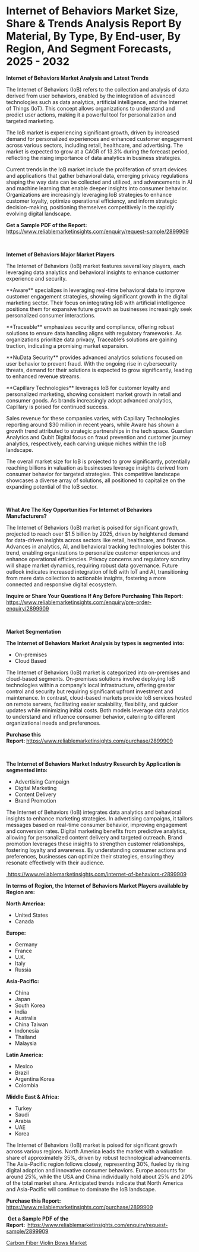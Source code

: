 <p><h1>Internet of Behaviors Market Size, Share & Trends Analysis Report By Material, By Type, By End-user, By Region, And Segment Forecasts, 2025 - 2032</h1></p><p><strong>Internet of Behaviors Market Analysis and Latest Trends</strong></p>
<p><p>The Internet of Behaviors (IoB) refers to the collection and analysis of data derived from user behaviors, enabled by the integration of advanced technologies such as data analytics, artificial intelligence, and the Internet of Things (IoT). This concept allows organizations to understand and predict user actions, making it a powerful tool for personalization and targeted marketing. </p><p>The IoB market is experiencing significant growth, driven by increased demand for personalized experiences and enhanced customer engagement across various sectors, including retail, healthcare, and advertising. The market is expected to grow at a CAGR of 13.3% during the forecast period, reflecting the rising importance of data analytics in business strategies. </p><p>Current trends in the IoB market include the proliferation of smart devices and applications that gather behavioral data, emerging privacy regulations shaping the way data can be collected and utilized, and advancements in AI and machine learning that enable deeper insights into consumer behavior. Organizations are increasingly leveraging IoB strategies to enhance customer loyalty, optimize operational efficiency, and inform strategic decision-making, positioning themselves competitively in the rapidly evolving digital landscape.</p></p>
<p><strong>Get a Sample PDF of the Report:&nbsp;</strong> <a href="https://www.reliablemarketinsights.com/enquiry/request-sample/2899909?utm_campaign=3015&utm_medium=2&utm_source=Github&utm_content=ia&utm_term=16032025&utm_id=internet-of-behaviors">https://www.reliablemarketinsights.com/enquiry/request-sample/2899909</a></p>
<p>&nbsp;</p>
<p><strong>Internet of Behaviors Major Market Players</strong></p>
<p><p>The Internet of Behaviors (IoB) market features several key players, each leveraging data analytics and behavioral insights to enhance customer experience and security. </p><p>**Aware** specializes in leveraging real-time behavioral data to improve customer engagement strategies, showing significant growth in the digital marketing sector. Their focus on integrating IoB with artificial intelligence positions them for expansive future growth as businesses increasingly seek personalized consumer interactions.</p><p>**Traceable** emphasizes security and compliance, offering robust solutions to ensure data handling aligns with regulatory frameworks. As organizations prioritize data privacy, Traceable’s solutions are gaining traction, indicating a promising market expansion.</p><p>**NuData Security** provides advanced analytics solutions focused on user behavior to prevent fraud. With the ongoing rise in cybersecurity threats, demand for their solutions is expected to grow significantly, leading to enhanced revenue streams.</p><p>**Capillary Technologies** leverages IoB for customer loyalty and personalized marketing, showing consistent market growth in retail and consumer goods. As brands increasingly adopt advanced analytics, Capillary is poised for continued success.</p><p>Sales revenue for these companies varies, with Capillary Technologies reporting around $30 million in recent years, while Aware has shown a growth trend attributed to strategic partnerships in the tech space. Guardian Analytics and Qubit Digital focus on fraud prevention and customer journey analytics, respectively, each carving unique niches within the IoB landscape. </p><p>The overall market size for IoB is projected to grow significantly, potentially reaching billions in valuation as businesses leverage insights derived from consumer behavior for targeted strategies. This competitive landscape showcases a diverse array of solutions, all positioned to capitalize on the expanding potential of the IoB sector.</p></p>
<p>&nbsp;</p>
<p><strong>What Are The Key Opportunities For Internet of Behaviors Manufacturers?</strong></p>
<p><p>The Internet of Behaviors (IoB) market is poised for significant growth, projected to reach over $1.5 billion by 2025, driven by heightened demand for data-driven insights across sectors like retail, healthcare, and finance. Advances in analytics, AI, and behavioral tracking technologies bolster this trend, enabling organizations to personalize customer experiences and enhance operational efficiencies. Privacy concerns and regulatory scrutiny will shape market dynamics, requiring robust data governance. Future outlook indicates increased integration of IoB with IoT and AI, transitioning from mere data collection to actionable insights, fostering a more connected and responsive digital ecosystem.</p></p>
<p><strong>Inquire or Share Your Questions If Any Before Purchasing This Report:</strong> <a href="https://www.reliablemarketinsights.com/enquiry/pre-order-enquiry/2899909?utm_campaign=3015&utm_medium=2&utm_source=Github&utm_content=ia&utm_term=16032025&utm_id=internet-of-behaviors">https://www.reliablemarketinsights.com/enquiry/pre-order-enquiry/2899909</a></p>
<p>&nbsp;</p>
<p><strong>Market Segmentation</strong></p>
<p><strong>The Internet of Behaviors Market Analysis by types is segmented into:</strong></p>
<p><ul><li>On-premises</li><li>Cloud Based</li></ul></p>
<p><p>The Internet of Behaviors (IoB) market is categorized into on-premises and cloud-based segments. On-premises solutions involve deploying IoB technologies within a company’s local infrastructure, offering greater control and security but requiring significant upfront investment and maintenance. In contrast, cloud-based markets provide IoB services hosted on remote servers, facilitating easier scalability, flexibility, and quicker updates while minimizing initial costs. Both models leverage data analytics to understand and influence consumer behavior, catering to different organizational needs and preferences.</p></p>
<p><strong>Purchase this Report:&nbsp;</strong><a href="https://www.reliablemarketinsights.com/purchase/2899909?utm_campaign=3015&utm_medium=2&utm_source=Github&utm_content=ia&utm_term=16032025&utm_id=internet-of-behaviors">https://www.reliablemarketinsights.com/purchase/2899909</a></p>
<p>&nbsp;</p>
<p><strong>The Internet of Behaviors Market Industry Research by Application is segmented into:</strong></p>
<p><ul><li>Advertising Campaign</li><li>Digital Marketing</li><li>Content Delivery</li><li>Brand Promotion</li></ul></p>
<p><p>The Internet of Behaviors (IoB) integrates data analytics and behavioral insights to enhance marketing strategies. In advertising campaigns, it tailors messages based on real-time consumer behavior, improving engagement and conversion rates. Digital marketing benefits from predictive analytics, allowing for personalized content delivery and targeted outreach. Brand promotion leverages these insights to strengthen customer relationships, fostering loyalty and awareness. By understanding consumer actions and preferences, businesses can optimize their strategies, ensuring they resonate effectively with their audience.</p></p>
<p><a href="https://www.reliablemarketinsights.com/internet-of-behaviors-r2899909?utm_campaign=3015&utm_medium=2&utm_source=Github&utm_content=ia&utm_term=16032025&utm_id=internet-of-behaviors">&nbsp;https://www.reliablemarketinsights.com/internet-of-behaviors-r2899909</a></p>
<p><strong>In terms of Region, the Internet of Behaviors Market Players available by Region are:</strong></p>
<p>
    <p> <strong> North America: </strong>
        <ul>
            <li>United States</li>
            <li>Canada</li>
        </ul>
        </p> 
    <p> <strong> Europe: </strong>
        <ul>
            <li>Germany</li>
            <li>France</li>
            <li>U.K.</li>
            <li>Italy</li>
            <li>Russia</li>
        </ul>
        </p> 
    <p> <strong> Asia-Pacific: </strong>
        <ul>
            <li>China</li>
            <li>Japan</li>
            <li>South Korea</li>
            <li>India</li>
            <li>Australia</li>
            <li>China Taiwan</li>
            <li>Indonesia</li>
            <li>Thailand</li>
            <li>Malaysia</li>
        </ul>
        </p> 
    <p> <strong> Latin America: </strong>
        <ul>
            <li>Mexico</li>
            <li>Brazil</li>
            <li>Argentina Korea</li>
            <li>Colombia</li>
        </ul>
        </p> 
    <p> <strong> Middle East & Africa: </strong>
        <ul>
            <li>Turkey</li>
            <li>Saudi</li>
            <li>Arabia</li>
            <li>UAE</li>
            <li>Korea</li>
        </ul>
    </p>
    </p>
<p><p>The Internet of Behaviors (IoB) market is poised for significant growth across various regions. North America leads the market with a valuation share of approximately 35%, driven by robust technological advancements. The Asia-Pacific region follows closely, representing 30%, fueled by rising digital adoption and innovative consumer behaviors. Europe accounts for around 25%, while the USA and China individually hold about 25% and 20% of the total market share. Anticipated trends indicate that North America and Asia-Pacific will continue to dominate the IoB landscape.</p></p>
<p><strong>Purchase this Report: </strong><a href="https://www.reliablemarketinsights.com/purchase/2899909?utm_campaign=3015&utm_medium=2&utm_source=Github&utm_content=ia&utm_term=16032025&utm_id=internet-of-behaviors">https://www.reliablemarketinsights.com/purchase/2899909</a></p>
<p>&nbsp;<strong>Get a Sample PDF of the Report:&nbsp;&nbsp;</strong><a href="https://www.reliablemarketinsights.com/enquiry/request-sample/2899909?utm_campaign=3015&utm_medium=2&utm_source=Github&utm_content=ia&utm_term=16032025&utm_id=internet-of-behaviors">https://www.reliablemarketinsights.com/enquiry/request-sample/2899909</a></p>
<p><strong></strong></p>
<p><p><a href="https://github.com/jenithschijf/Market-Research-Report-List-1/blob/main/carbon-fiber-violin-bows-market.md?utm_campaign=3015&utm_medium=2&utm_source=Github&utm_content=ia&utm_term=16032025&utm_id=internet-of-behaviors">Carbon Fiber Violin Bows Market</a></p></p>